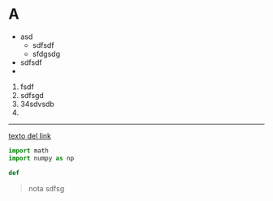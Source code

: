 # A

- asd
    - sdfsdf
    - sfdgsdg
- sdfsdf
- 

1. fsdf
2. sdfsgd
3. 34sdvsdb
4. 


___

[texto del link](https://www.google.com)

~~~python
import math
import numpy as np

def 
~~~

> nota
> sdfsg

